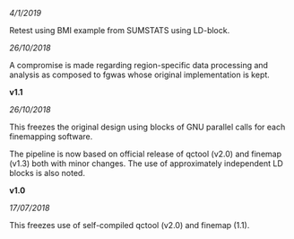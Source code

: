 *4/1/2019*

Retest using BMI example from SUMSTATS using LD-block.

*26/10/2018*

A compromise is made regarding region-specific data processing and analysis as composed to fgwas whose original implementation is kept.

**v1.1**

*26/10/2018*

This freezes the original design using blocks of GNU parallel calls for each finemapping software.

The pipeline is now based on official release of qctool (v2.0) and finemap (v1.3) both with minor changes. The use of approximately independent LD blocks is also noted.

**v1.0**

*17/07/2018*

This freezes use of self-compiled qctool (v2.0) and finemap (1.1).
